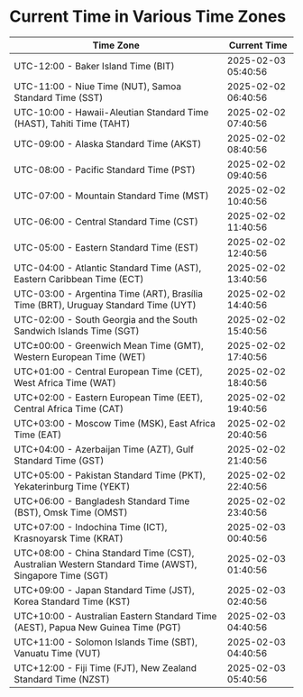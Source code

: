 # Current Time in Various Time Zones

| Time Zone | Current Time |
|-----------|--------------|
| UTC-12:00 - Baker Island Time (BIT) | 2025-02-03 05:40:56 |
| UTC-11:00 - Niue Time (NUT), Samoa Standard Time (SST) | 2025-02-02 06:40:56 |
| UTC-10:00 - Hawaii-Aleutian Standard Time (HAST), Tahiti Time (TAHT) | 2025-02-02 07:40:56 |
| UTC-09:00 - Alaska Standard Time (AKST) | 2025-02-02 08:40:56 |
| UTC-08:00 - Pacific Standard Time (PST) | 2025-02-02 09:40:56 |
| UTC-07:00 - Mountain Standard Time (MST) | 2025-02-02 10:40:56 |
| UTC-06:00 - Central Standard Time (CST) | 2025-02-02 11:40:56 |
| UTC-05:00 - Eastern Standard Time (EST) | 2025-02-02 12:40:56 |
| UTC-04:00 - Atlantic Standard Time (AST), Eastern Caribbean Time (ECT) | 2025-02-02 13:40:56 |
| UTC-03:00 - Argentina Time (ART), Brasília Time (BRT), Uruguay Standard Time (UYT) | 2025-02-02 14:40:56 |
| UTC-02:00 - South Georgia and the South Sandwich Islands Time (SGT) | 2025-02-02 15:40:56 |
| UTC±00:00 - Greenwich Mean Time (GMT), Western European Time (WET) | 2025-02-02 17:40:56 |
| UTC+01:00 - Central European Time (CET), West Africa Time (WAT) | 2025-02-02 18:40:56 |
| UTC+02:00 - Eastern European Time (EET), Central Africa Time (CAT) | 2025-02-02 19:40:56 |
| UTC+03:00 - Moscow Time (MSK), East Africa Time (EAT) | 2025-02-02 20:40:56 |
| UTC+04:00 - Azerbaijan Time (AZT), Gulf Standard Time (GST) | 2025-02-02 21:40:56 |
| UTC+05:00 - Pakistan Standard Time (PKT), Yekaterinburg Time (YEKT) | 2025-02-02 22:40:56 |
| UTC+06:00 - Bangladesh Standard Time (BST), Omsk Time (OMST) | 2025-02-02 23:40:56 |
| UTC+07:00 - Indochina Time (ICT), Krasnoyarsk Time (KRAT) | 2025-02-03 00:40:56 |
| UTC+08:00 - China Standard Time (CST), Australian Western Standard Time (AWST), Singapore Time (SGT) | 2025-02-03 01:40:56 |
| UTC+09:00 - Japan Standard Time (JST), Korea Standard Time (KST) | 2025-02-03 02:40:56 |
| UTC+10:00 - Australian Eastern Standard Time (AEST), Papua New Guinea Time (PGT) | 2025-02-03 04:40:56 |
| UTC+11:00 - Solomon Islands Time (SBT), Vanuatu Time (VUT) | 2025-02-03 04:40:56 |
| UTC+12:00 - Fiji Time (FJT), New Zealand Standard Time (NZST) | 2025-02-03 05:40:56 |
